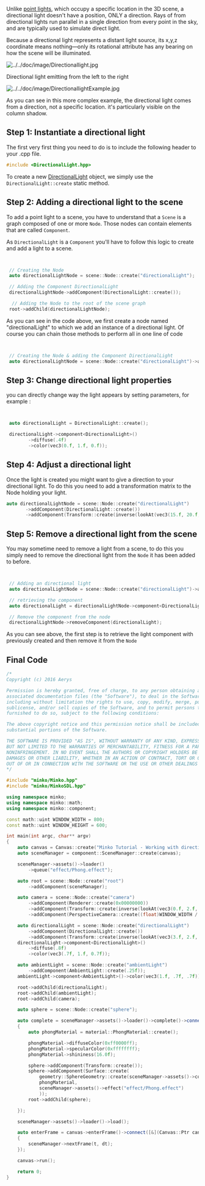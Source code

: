 Unlike [point lights](../tutorial/27-Working_with_point_lights.md), which occupy a specific location in the 3D scene, a directional light doesn't have a position, ONLY a direction. Rays of from directional lights run parallel in a single direction from every point in the sky, and are typically used to simulate direct light.

Because a directional light represents a distant light source, its x,y,z coordinate means nothing—only its rotational attribute has any bearing on how the scene will be illuminated.

![](../../doc/image/Directionallight.jpg "../../doc/image/Directionallight.jpg")

Directional light emitting from the left to the right

![](../../doc/image/DirectionallightExample.jpg "../../doc/image/DirectionallightExample.jpg")

As you can see in this more complex example, the directional light comes from a direction, not a specific location. it's particularly visible on the column shadow.

Step 1: Instantiate a directional light
---------------------------------------

The first very first thing you need to do is to include the following header to your .cpp file.

```cpp
#include <DirectionalLight.hpp>
```


To create a new [DirectionalLight](http://doc.v3.minko.io/reference/classminko_1_1component_1_1_directional_light.html) object, we simply use the `DirectionalLight::create` static method.

Step 2: Adding a directional light to the scene
-----------------------------------------------

To add a point light to a scene, you have to understand that a `Scene` is a graph composed of one or more `Node`. Those nodes can contain elements that are called `Component`.

As `DirectionalLight` is a `Component` you'll have to follow this logic to create and add a light to a scene.

```cpp


 // Creating the Node
 auto directionalLightNode = scene::Node::create("directionalLight");

 // Adding the Component DirectionalLight
 directionalLightNode->addComponent(DirectionalLight::create());

  // Adding the Node to the root of the scene graph
 root->addChild(directionalLightNode);

```


As you can see in the code above, we first create a node named "directionalLight" to which we add an instance of a directional light. Of course you can chain those methods to perform all in one line of code

```cpp


 // Creating the Node & adding the Component DirectionalLight
 auto directionalLightNode = scene::Node::create("directionalLight")->addComponent(DirectionalLight::create());

```


Step 3: Change directional light properties
-------------------------------------------

you can directly change way the light appears by setting parameters, for example :
```cpp


 auto directionalLight = DirectionalLight::create();

 directionalLight->component<DirectionalLight>()
 		->diffuse(.4f)
 		->color(vec3(0.f, 1.f, 0.f));

```


Step 4: Adjust a directional light
----------------------------------

Once the light is created you might want to give a direction to your directional light. To do this you need to add a transformation matrix to the Node holding your light.

```cpp
auto directionalLightNode = scene::Node::create("directionalLight")
       ->addComponent(DirectionalLight::create())
       ->addComponent(Transform::create(inverse(lookAt(vec3(15.f, 20.f, 0.f), vec3(), vec3(0.f, 1.f, 0.f)))));

```


Step 5: Remove a directional light from the scene
-------------------------------------------------

You may sometime need to remove a light from a scene, to do this you simply need to remove the directional light from the `Node` it has been added to before.

```cpp


 // Adding an directional light
 auto directionalLightNode = scene::Node::create("directionalLight")->addComponent(DirectionalLight::create());

 // retrieving the component
 auto directionalLight = directionalLightNode->component<DirectionalLight>(0);

 // Remove the component from the node
 directionalLightNode->removeComponent(directionalLight);

```


As you can see above, the first step is to retrieve the light component with previously created and then remove it from the `Node`

Final Code
----------

```cpp
/*
Copyright (c) 2016 Aerys

Permission is hereby granted, free of charge, to any person obtaining a copy of this software and
associated documentation files (the "Software"), to deal in the Software without restriction,
including without limitation the rights to use, copy, modify, merge, publish, distribute,
sublicense, and/or sell copies of the Software, and to permit persons to whom the Software is
furnished to do so, subject to the following conditions:

The above copyright notice and this permission notice shall be included in all copies or
substantial portions of the Software.

THE SOFTWARE IS PROVIDED "AS IS", WITHOUT WARRANTY OF ANY KIND, EXPRESS OR IMPLIED, INCLUDING
BUT NOT LIMITED TO THE WARRANTIES OF MERCHANTABILITY, FITNESS FOR A PARTICULAR PURPOSE AND
NONINFRINGEMENT. IN NO EVENT SHALL THE AUTHORS OR COPYRIGHT HOLDERS BE LIABLE FOR ANY CLAIM,
DAMAGES OR OTHER LIABILITY, WHETHER IN AN ACTION OF CONTRACT, TORT OR OTHERWISE, ARISING FROM,
OUT OF OR IN CONNECTION WITH THE SOFTWARE OR THE USE OR OTHER DEALINGS IN THE SOFTWARE.
*/

#include "minko/Minko.hpp"
#include "minko/MinkoSDL.hpp"

using namespace minko;
using namespace minko::math;
using namespace minko::component;

const math::uint WINDOW_WIDTH = 800;
const math::uint WINDOW_HEIGHT = 600;

int	main(int argc, char** argv)
{
	auto canvas = Canvas::create("Minko Tutorial - Working with directional light", WINDOW_WIDTH, WINDOW_HEIGHT);
	auto sceneManager = component::SceneManager::create(canvas);

	sceneManager->assets()->loader()
		->queue("effect/Phong.effect");

	auto root = scene::Node::create("root")
		->addComponent(sceneManager);

	auto camera = scene::Node::create("camera")
		->addComponent(Renderer::create(0x00000000))
		->addComponent(Transform::create(inverse(lookAt(vec3(0.f, 2.f, 2.3f), vec3(), vec3(0.f, 1.f, 0.f)))))
		->addComponent(PerspectiveCamera::create((float)WINDOW_WIDTH / (float)WINDOW_HEIGHT, (float)M_PI * 0.25f, .1f, 1000.f));

	auto directionalLight = scene::Node::create("directionalLight")
		->addComponent(DirectionalLight::create())
		->addComponent(Transform::create(inverse(lookAt(vec3(3.f, 2.f, 3.f), vec3(), vec3(0.f, 1.f, 0.f)))));
	directionalLight->component<DirectionalLight>()
		->diffuse(.8f)
		->color(vec3(.7f, 1.f, 0.7f));

	auto ambientLight = scene::Node::create("ambientLight")
		->addComponent(AmbientLight::create(.25f));
	ambientLight->component<AmbientLight>()->color(vec3(1.f, .7f, .7f));

	root->addChild(directionalLight);
	root->addChild(ambientLight);
	root->addChild(camera);

	auto sphere = scene::Node::create("sphere");

	auto complete = sceneManager->assets()->loader()->complete()->connect([&](file::Loader::Ptr loader)
	{
		auto phongMaterial = material::PhongMaterial::create();

		phongMaterial->diffuseColor(0xff0000ff);
		phongMaterial->specularColor(0xffffffff);
		phongMaterial->shininess(16.0f);

		sphere->addComponent(Transform::create());
		sphere->addComponent(Surface::create(
			geometry::SphereGeometry::create(sceneManager->assets()->context(), 20U),
			phongMaterial,
			sceneManager->assets()->effect("effect/Phong.effect")
			));
		root->addChild(sphere);

	});

	sceneManager->assets()->loader()->load();

	auto enterFrame = canvas->enterFrame()->connect([&](Canvas::Ptr canvas, float t, float dt)
	{
		sceneManager->nextFrame(t, dt);
	});

	canvas->run();

	return 0;
}
```
